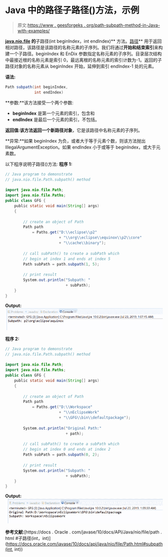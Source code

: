 # Java 中的路径子路径()方法，示例

> 原文:[https://www . geesforgeks . org/path-subpath-method-in-Java-with-examples/](https://www.geeksforgeeks.org/path-subpath-method-in-java-with-examples/)

**[java.nio.file](https://www.geeksforgeeks.org/tag/java-nio-file-package/) 的**子路径(int beginIndex，int endIndex)** 方法。[路径](https://www.geeksforgeeks.org/tag/java-path/)** 用于返回相对路径，该路径是该路径的名称元素的子序列。我们将通过**开始和结束索引**来构建一个子路径。beginIndex 和 EnDix 参数指定名称元素的子序列。目录层次结构中最接近根的名称元素是索引 0，最远离根的名称元素的索引计数为-1。返回的子路径对象的名称元素从 beginIndex 开始，延伸到索引 endIndex-1 处的元素。

**语法:**

```java
Path subpath(int beginIndex,
             int endIndex)

```

**参数:**该方法接受一个两个参数:

*   **beginIndex** 是第一个元素的索引，包含和
*   **endIndex** 是最后一个元素的索引，不包括。

**返回值:**该方法返回一个**新路径对象**，它是该路径中名称元素的子序列。

**异常:**如果 beginIndex 为负，或者大于等于元素个数，则该方法抛出 IllegalArgumentException。如果 endIndex 小于或等于 beginIndex，或大于元素数。

以下程序说明子路径()方法:
**程序 1:**

```java
// Java program to demonstrate
// java.nio.file.Path.subpath() method

import java.nio.file.Path;
import java.nio.file.Paths;
public class GFG {
    public static void main(String[] args)
    {

        // create an object of Path
        Path path
            = Paths.get("D:\\eclipse\\p2"
                        + "\\org\\eclipse\\equinox\\p2\\core"
                        + "\\cache\\binary");

        // call subPath() to create a subPath which
        // begin at index 1 and ends at index 5
        Path subPath = path.subpath(1, 5);

        // print result
        System.out.println("Subpath: "
                           + subPath);
    }
}
```

**Output:**![](img/179017dc9d0674c0f39c8b7d1191ae60.png)

**程序 2:**

```java
// Java program to demonstrate
// java.nio.file.Path.subpath() method

import java.nio.file.Path;
import java.nio.file.Paths;
public class GFG {
    public static void main(String[] args)
    {

        // create an object of Path
        Path path
            = Paths.get("D:\\Workspace"
                        + "\\nEclipseWork"
                        + "\\GFG\\bin\\defaultpackage");

        System.out.println("Original Path:"
                           + path);

        // call subPath() to create a subPath which
        // begin at index 0 and ends at index 2
        Path subPath = path.subpath(0, 2);

        // print result
        System.out.println("Subpath: "
                           + subPath);
    }
}
```

**Output:**![](img/6eeaba4ed5aff4ce5b08d139bb0bdb87.png)

**参考文献:**[https://docs . Oracle . com/javase/10/docs/API/Java/nio/file/path . html #子路径(int，int)](https://docs.oracle.com/javase/10/docs/api/java/nio/file/Path.html#subpath(int, int))